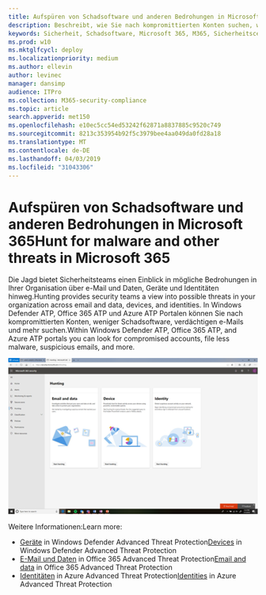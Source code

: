 ```yaml
---
title: Aufspüren von Schadsoftware und anderen Bedrohungen in Microsoft 365
description: Beschreibt, wie Sie nach kompromittierten Konten suchen, weniger Schadsoftware, verdächtige e-Mails und vieles mehr.
keywords: Sicherheit, Schadsoftware, Microsoft 365, M365, Sicherheitscenter, jagen, jagen, Windows Defender ATP, Office 365 ATP, Azure ATP
ms.prod: w10
ms.mktglfcycl: deploy
ms.localizationpriority: medium
ms.author: ellevin
author: levinec
manager: dansimp
audience: ITPro
ms.collection: M365-security-compliance
ms.topic: article
search.appverid: met150
ms.openlocfilehash: e10ec5cc54ed53242f62871a8837885c9520c749
ms.sourcegitcommit: 8213c353954b92f5c3979bee4aa049da0fd28a18
ms.translationtype: MT
ms.contentlocale: de-DE
ms.lasthandoff: 04/03/2019
ms.locfileid: "31043306"
---
```

# <a name="hunt-for-malware-and-other-threats-in-microsoft-365"></a><span data-ttu-id="7eacb-104">Aufspüren von Schadsoftware und anderen Bedrohungen in Microsoft 365</span><span class="sxs-lookup"><span data-stu-id="7eacb-104">Hunt for malware and other threats in Microsoft 365</span></span>

<span data-ttu-id="7eacb-105">Die Jagd bietet Sicherheitsteams einen Einblick in mögliche Bedrohungen in Ihrer Organisation über e-Mail und Daten, Geräte und Identitäten hinweg.</span><span class="sxs-lookup"><span data-stu-id="7eacb-105">Hunting provides security teams a view into possible threats in your organization across email and data, devices, and identities.</span></span> <span data-ttu-id="7eacb-106">In Windows Defender ATP, Office 365 ATP und Azure ATP Portalen können Sie nach kompromittierten Konten, weniger Schadsoftware, verdächtigen e-Mails und mehr suchen.</span><span class="sxs-lookup"><span data-stu-id="7eacb-106">Within Windows Defender ATP, Office 365 ATP, and Azure ATP portals you can look for compromised accounts, file less malware, suspicious emails, and more.</span></span>

![Seite "Hunting"](./media/security-docs/hunt.png)

<span data-ttu-id="7eacb-108">Weitere Informationen:</span><span class="sxs-lookup"><span data-stu-id="7eacb-108">Learn more:</span></span>

* <span data-ttu-id="7eacb-109">[Geräte](https://docs.microsoft.com/en-us/windows/security/threat-protection/windows-defender-atp/advanced-hunting-windows-defender-advanced-threat-protection) in Windows Defender Advanced Threat Protection</span><span class="sxs-lookup"><span data-stu-id="7eacb-109">[Devices](https://docs.microsoft.com/en-us/windows/security/threat-protection/windows-defender-atp/advanced-hunting-windows-defender-advanced-threat-protection) in Windows Defender Advanced Threat Protection</span></span>
* <span data-ttu-id="7eacb-110">[E-Mail und Daten](https://docs.microsoft.com/en-us/office365/securitycompliance/office-365-atp) in Office 365 Advanced Threat Protection</span><span class="sxs-lookup"><span data-stu-id="7eacb-110">[Email and data](https://docs.microsoft.com/en-us/office365/securitycompliance/office-365-atp) in Office 365 Advanced Threat Protection</span></span>
* <span data-ttu-id="7eacb-111">[Identitäten](https://docs.microsoft.com/en-us/azure-advanced-threat-protection/investigate-a-user) in Azure Advanced Threat Protection</span><span class="sxs-lookup"><span data-stu-id="7eacb-111">[Identities](https://docs.microsoft.com/en-us/azure-advanced-threat-protection/investigate-a-user) in Azure Advanced Threat Protection</span></span>
